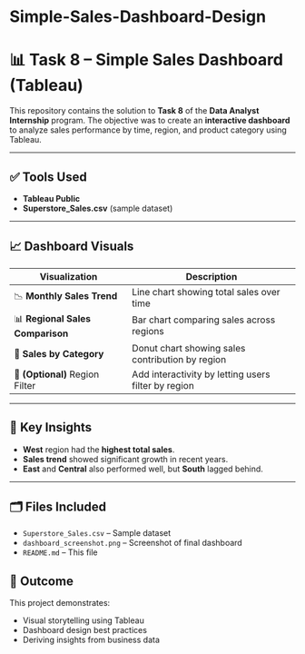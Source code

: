 # Simple-Sales-Dashboard-Design
# 📊 Task 8 – Simple Sales Dashboard (Tableau)

This repository contains the solution to **Task 8** of the **Data Analyst Internship** program. The objective was to create an **interactive dashboard** to analyze sales performance by time, region, and product category using Tableau.

---

## ✅ Tools Used
- **Tableau Public**
- **Superstore_Sales.csv** (sample dataset)

---

## 📈 Dashboard Visuals

| Visualization | Description |
|---------------|-------------|
| 📉 **Monthly Sales Trend** | Line chart showing total sales over time |
| 📊 **Regional Sales Comparison** | Bar chart comparing sales across regions |
| 🍩 **Sales by Category** | Donut chart showing sales contribution by region |
| 🎯 **(Optional)** Region Filter | Add interactivity by letting users filter by region |

---

## 🧠 Key Insights
- **West** region had the **highest total sales**.
- **Sales trend** showed significant growth in recent years.
- **East** and **Central** also performed well, but **South** lagged behind.

---

## 🗂 Files Included
- `Superstore_Sales.csv` – Sample dataset
- `dashboard_screenshot.png` – Screenshot of final dashboard
- `README.md` – This file


## 🎯 Outcome
This project demonstrates:
- Visual storytelling using Tableau
- Dashboard design best practices
- Deriving insights from business data
